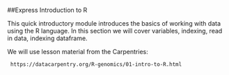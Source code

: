 ##Express Introduction to R 

This quick introductory module introduces the basics of working with data using the R language. In this section we will cover variables, indexing, read in data, indexing dataframe.

We will use lesson material from the Carpentries:

     https://datacarpentry.org/R-genomics/01-intro-to-R.html
